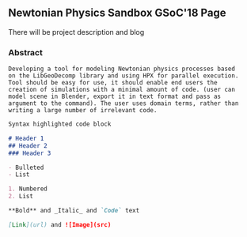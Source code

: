 ## Newtonian Physics Sandbox GSoC'18 Page

There will be project description and blog

### Abstract
```
Developing a tool for modeling Newtonian physics processes based
on the LibGeoDecomp library and using HPX for parallel execution.
Tool should be easy for use, it should enable end users the 
creation of simulations with a minimal amount of code. (user can
model scene in Blender, export it in text format and pass as 
argument to the command). The user uses domain terms, rather than 
writing a large number of irrelevant code.
```

```markdown
Syntax highlighted code block

# Header 1
## Header 2
### Header 3

- Bulleted
- List

1. Numbered
2. List

**Bold** and _Italic_ and `Code` text

[Link](url) and ![Image](src)
```
